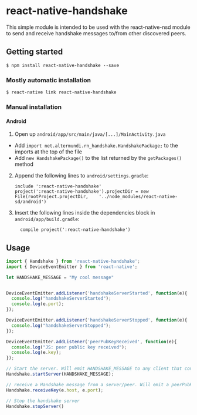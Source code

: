 
# react-native-handshake

This simple module is intended to be used with the react-native-nsd module to send and receive handshake messages to/from other discovered peers.

## Getting started

`$ npm install react-native-handshake --save`

### Mostly automatic installation

`$ react-native link react-native-handshake`

### Manual installation

#### Android

1. Open up `android/app/src/main/java/[...]/MainActivity.java`
  - Add `import net.altermundi.rn_handshake.HandshakePackage;` to the imports at the top of the file
  - Add `new HandshakePackage()` to the list returned by the `getPackages()` method
2. Append the following lines to `android/settings.gradle`:
  	```
  	include ':react-native-handshake'
  	project(':react-native-handshake').projectDir = new File(rootProject.projectDir, 	'../node_modules/react-native-sd/android')
  	```
3. Insert the following lines inside the dependencies block in `android/app/build.gradle`:
  	```
      compile project(':react-native-handshake')
  	```


## Usage
```javascript
import { Handshake } from 'react-native-handshake';
import { DeviceEventEmitter } from 'react-native';

let HANDSHAKE_MESSAGE = "My cool message"


DeviceEventEmitter.addListener('handshakeServerStarted', function(e){
  console.log("handshakeServerStarted");
  console.log(e.port);
});

DeviceEventEmitter.addListener('handshakeServerStopped', function(e){
  console.log("handshakeServerStopped");
});

DeviceEventEmitter.addListener('peerPubKeyReceived', function(e){
  console.log("JS: peer public key received");
  console.log(e.key);
});

// Start the server. Will emit HANDSHAKE_MESSAGE to any client that connects 
Handshake.startServer(HANDSHAKE_MESSAGE);

// receive a Handshake message from a server/peer. Will emit a peerPubKeyReceived event with the handshake message received (key).
Handshake.receiveKey(e.host, e.port);

// Stop the handshake server
Handshake.stopServer()

```
  
